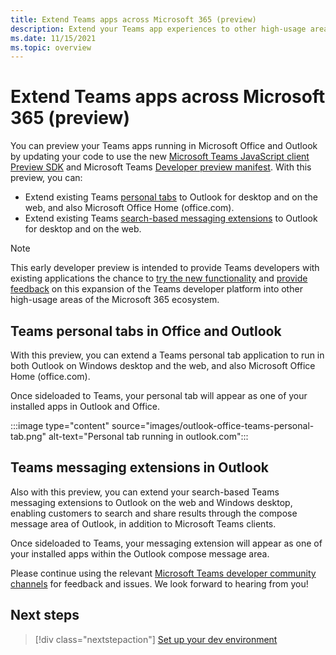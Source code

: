 ```yaml
---
title: Extend Teams apps across Microsoft 365 (preview)
description: Extend your Teams app experiences to other high-usage areas of Microsoft 365 
ms.date: 11/15/2021
ms.topic: overview
---
```

# Extend Teams apps across Microsoft 365 (preview)

You can preview your Teams apps running in Microsoft Office and Outlook by updating your code to use the new [Microsoft Teams JavaScript client Preview SDK](using-teams-client-sdk-preview.md) and Microsoft Teams [Developer preview manifest](../resources/schema/manifest-schema-dev-preview.md). With this preview, you can:

- Extend existing Teams [personal tabs](/microsoftteams/platform/tabs/how-to/create-personal-tab) to Outlook for desktop and on the web, and also Microsoft Office Home (office.com).
- Extend existing Teams [search-based messaging extensions](/microsoftteams/platform/messaging-extensions/how-to/search-commands/define-search-command) to Outlook for desktop and on the web.

> [!NOTE]
> This early developer preview is intended to provide Teams developers with existing applications the chance to [try the new functionality](prerequisites.md) and [provide feedback](/microsoftteams/platform/feedback) on this expansion of the Teams developer platform into other high-usage areas of the Microsoft 365 ecosystem.

## Teams personal tabs in Office and Outlook

With this preview, you can extend a Teams personal tab application to run in both Outlook on Windows desktop and the web, and also Microsoft Office Home (office.com).

Once sideloaded to Teams, your personal tab will appear as one of your installed apps in Outlook and Office.

:::image type="content" source="images/outlook-office-teams-personal-tab.png" alt-text="Personal tab running in outlook.com":::

## Teams messaging extensions in Outlook

Also with this preview, you can extend your search-based Teams messaging extensions to Outlook on the web and Windows desktop, enabling customers to search and share results through the compose message area of Outlook, in addition to Microsoft Teams clients.

Once sideloaded to Teams, your messaging extension will appear as one of your installed apps within the Outlook compose message area.

Please continue using the relevant [Microsoft Teams developer community channels](/microsoftteams/platform/feedback) for feedback and issues. We look forward to hearing from you!

## Next steps

> [!div class="nextstepaction"]
> [Set up your dev environment](prerequisites.md)
